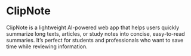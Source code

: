 # ClipNote
ClipNote is a lightweight AI-powered web app that helps users quickly summarize long texts, articles, or study notes into concise, easy-to-read summaries. It’s perfect for students and professionals who want to save time while reviewing information.

